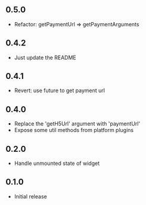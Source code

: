 ## 0.5.0

* Refactor: getPaymentUrl => getPaymentArguments

## 0.4.2

* Just update the README

## 0.4.1

* Revert: use future to get payment url

## 0.4.0

* Replace the 'getH5Url' argument with 'paymentUrl'
* Expose some util methods from platform plugins

## 0.2.0

* Handle unmounted state of widget

## 0.1.0

* Initial release
